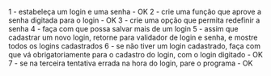 1 - estabeleça um login e uma senha - OK
2 - crie uma função que aprove a senha digitada para o login - OK
3 - crie uma opção que permita redefinir a senha
4 - faça com que possa salvar mais de um login
5 - assim que cadastrar um novo login, retorne para validador de login e senha, e mostre todos os logins cadastrados
6 - se não tiver um login cadastrado, faça com que vá obrigatoriamente para o cadastro do login, com o login digitado - OK
7 - se na terceira tentativa errada na hora do login, pare o programa - OK
